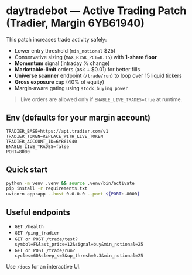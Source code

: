 
# daytradebot — Active Trading Patch (Tradier, Margin 6YB61940)

This patch increases trade activity safely:
- Lower entry threshold (`min_notional` $25)
- Conservative sizing (`MAX_RISK_PCT=0.15`) with **1‑share floor**
- **Momentum** signal (intraday % change)
- **Marketable‑limit** orders (ask + $0.01) for better fills
- **Universe scanner** endpoint (`/trade/run`) to loop over 15 liquid tickers
- **Gross exposure** cap (40% of equity)
- Margin‑aware gating using `stock_buying_power`

> Live orders are allowed only if `ENABLE_LIVE_TRADES=true` at runtime.

## Env (defaults for your margin account)

```
TRADIER_BASE=https://api.tradier.com/v1
TRADIER_TOKEN=REPLACE_WITH_LIVE_TOKEN
TRADIER_ACCOUNT_ID=6YB61940
ENABLE_LIVE_TRADES=false
PORT=8000
```

## Quick start

```bash
python -m venv .venv && source .venv/bin/activate
pip install -r requirements.txt
uvicorn app:app --host 0.0.0.0 --port ${PORT:-8000}
```

## Useful endpoints
- `GET /health`
- `GET /ping_tradier`
- `GET or POST /trade/test?symbol=F&last_price=12&signal=buy&min_notional=25`
- `GET or POST /trade/run?cycles=60&sleep_s=5&up_thresh=0.3&min_notional=25`

Use `/docs` for an interactive UI.
